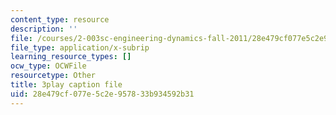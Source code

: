```yaml
---
content_type: resource
description: ''
file: /courses/2-003sc-engineering-dynamics-fall-2011/28e479cf077e5c2e957833b934592b31_mB_rrEN_Ltc.vtt
file_type: application/x-subrip
learning_resource_types: []
ocw_type: OCWFile
resourcetype: Other
title: 3play caption file
uid: 28e479cf-077e-5c2e-9578-33b934592b31
---
```

